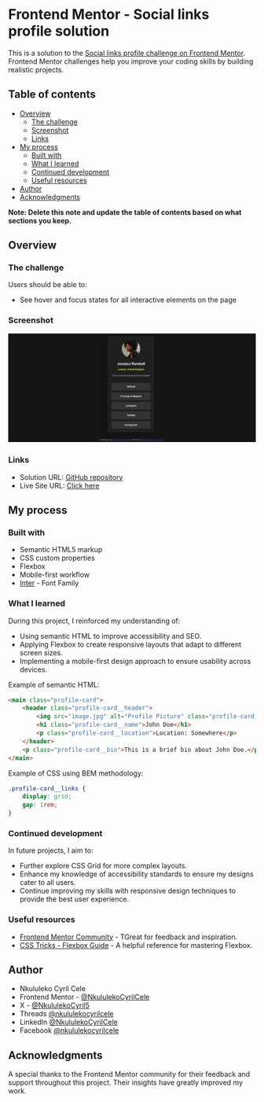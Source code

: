 # Frontend Mentor - Social links profile solution

This is a solution to the [Social links profile challenge on Frontend Mentor](https://www.frontendmentor.io/challenges/social-links-profile-UG32l9m6dQ). Frontend Mentor challenges help you improve your coding skills by building realistic projects. 

## Table of contents

- [Overview](#overview)
  - [The challenge](#the-challenge)
  - [Screenshot](#screenshot)
  - [Links](#links)
- [My process](#my-process)
  - [Built with](#built-with)
  - [What I learned](#what-i-learned)
  - [Continued development](#continued-development)
  - [Useful resources](#useful-resources)
- [Author](#author)
- [Acknowledgments](#acknowledgments)

**Note: Delete this note and update the table of contents based on what sections you keep.**

## Overview

### The challenge

Users should be able to:

- See hover and focus states for all interactive elements on the page

### Screenshot

![](./assets/images/socila-link-profiles.png)

### Links

- Solution URL: [GitHub repository](https://github.com/NkululekoCyrilCele/social-links-profile)
- Live Site URL: [Click here](https://nkululekocyrilcele.github.io/social-links-profile/)

## My process

### Built with

- Semantic HTML5 markup
- CSS custom properties
- Flexbox
- Mobile-first workflow
- [Inter](https://fonts.google.com/specimen/Inter) - Font Family

### What I learned

During this project, I reinforced my understanding of:

- Using semantic HTML to improve accessibility and SEO.
- Applying Flexbox to create responsive layouts that adapt to different screen sizes.
- Implementing a mobile-first design approach to ensure usability across devices.

Example of semantic HTML:

```html
<main class="profile-card">
    <header class="profile-card__header">
        <img src="image.jpg" alt="Profile Picture" class="profile-card__image">
        <h1 class="profile-card__name">John Doe</h1>
        <p class="profile-card__location">Location: Somewhere</p>
    </header>
    <p class="profile-card__bio">This is a brief bio about John Doe.</p>
</main>
```

Example of CSS using BEM methodology:

```css
.profile-card__links {
    display: grid;
    gap: 1rem;
}
```

### Continued development

In future projects, I aim to:

- Further explore CSS Grid for more complex layouts.
- Enhance my knowledge of accessibility standards to ensure my designs cater to all users.
- Continue improving my skills with responsive design techniques to provide the best user experience.

### Useful resources

- [Frontend Mentor Community](https://www.frontendmentor.io/community) - TGreat for feedback and inspiration.
- [CSS Tricks - Flexbox Guide](https://css-tricks.com/snippets/css/a-guide-to-flexbox/) - A helpful reference for mastering Flexbox.

## Author

- Nkululeko Cyril Cele
- Frontend Mentor - [@NkululekoCyrilCele](https://www.frontendmentor.io/profile/NkululekoCyrilCele)
- X - [@NkululekoCyril5](https://x.com/NkululekoCyril5)
- Threads [@nkululekocyrilcele](https://www.threads.net/@nkululekocyrilcele)
- LinkedIn [@NkululekoCyrilCele](https://www.linkedin.com/in/nkululeko-cele-9b811821a/)
- Facebook [@nkululekocyrilcele](https://www.facebook.com/nkululekocyrilcele/)

## Acknowledgments

A special thanks to the Frontend Mentor community for their feedback and support throughout this project. Their insights have greatly improved my work.